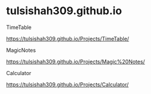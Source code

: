 # tulsishah309.github.io
TimeTable

https://tulsishah309.github.io/Projects/TimeTable/

MagicNotes

https://tulsishah309.github.io/Projects/Magic%20Notes/


Calculator

https://tulsishah309.github.io/Projects/Calculator/

